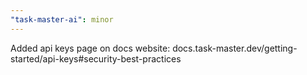 ```yaml
---
"task-master-ai": minor
---
```


Added api keys page on docs website: docs.task-master.dev/getting-started/api-keys#security-best-practices
